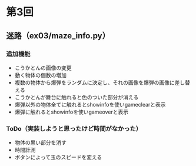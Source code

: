 # 第3回
## 迷路（ex03/maze_info.py）
### 追加機能
- こうかとんの画像の変更
- 動く物体の個数の増加
- 複数の物体から爆弾をランダムに決定し、それの画像を爆弾の画像に差し替える
- こうかとんが舞台に触れると色のついた部分が消える
- 爆弾以外の物体全てに触れるとshowinfoを使いgameclearと表示
- 爆弾に触れるとshowinfoを使いgameoverと表示
### ToDo（実装しようと思ったけど時間がなかった）
- 物体の黒い部分を消す
- 時間計測
- ボタンによって玉のスピードを変える


